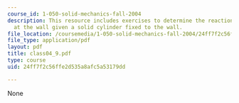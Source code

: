 ```yaml
---
course_id: 1-050-solid-mechanics-fall-2004
description: This resource includes exercises to determine the reactions at the root,
  at the wall given a solid cylinder fixed to the wall.
file_location: /coursemedia/1-050-solid-mechanics-fall-2004/24ff7f2c56ffe2d535a8afc5a53179dd_class04_9.pdf
file_type: application/pdf
layout: pdf
title: class04_9.pdf
type: course
uid: 24ff7f2c56ffe2d535a8afc5a53179dd

---
```

None